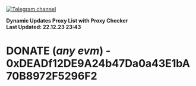 [![Telegram channel](https://img.shields.io/endpoint?url=https://runkit.io/damiankrawczyk/telegram-badge/branches/master?url=https://t.me/n4z4v0d)](https://t.me/n4z4v0d) 

**Dynamic Updates Proxy List with Proxy Checker**  
**Last Updated: 22.12.23 23:43**

# DONATE (_any evm_) - 0xDEADf12DE9A24b47Da0a43E1bA70B8972F5296F2

